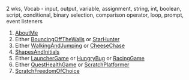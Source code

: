 
2 wks, Vocab - input, output, variable, assignment, string, int, boolean, script, conditional, binary selection, comparison operator, loop, prompt, event listeners

1. [AboutMe]({{site:baseurl}}/apcsp/scratch/001AboutMe/)
1. Either [BouncingOffTheWalls]({{site:baseurl}}/apcsp/scratch/002BouncingOffTheWalls/) or [StarHunter]({{site:baseurl}}/apcsp/scratch/003StarHunter/)
1. Either [WalkingAndJumping]({{site:baseurl}}/apcsp/scratch/004WalkingAndJumping/) or [CheeseChase]({{site:baseurl}}/apcsp/scratch/005CheeseChase/)
1. [ShapesAndInitials]({{site:baseurl}}/apcsp/scratch/007ShapesAndInitials/)
1. Either [LauncherGame]({{site:baseurl}}/apcsp/scratch/006LauncherGame/) or [HungryBug]({{site:baseurl}}/apcsp/scratch/008HungryBug/) or [RacingGame]({{site:baseurl}}/apcsp/scratch/009RacingGame/)
1. Either [QuestHealthGame]({{site:baseurl}}/apcsp/scratch/010QuestHealthGame/) or [ScratchPlatformer]({{site:baseurl}}/apcsp/scratch/102ScratchPlatformer/)
1. [ScratchFreedomOfChoice]({{site:baseurl}}/apcsp/scratch/011ScratchFreedomOfChoice/)
